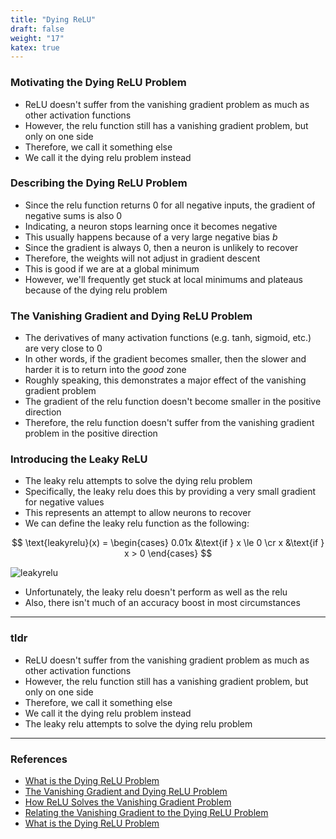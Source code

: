 ```yaml
---
title: "Dying ReLU"
draft: false
weight: "17"
katex: true
---
```


### Motivating the Dying ReLU Problem
- ReLU doesn't suffer from the vanishing gradient problem as much as other activation functions
- However, the relu function still has a vanishing gradient problem, but only on one side
- Therefore, we call it something else
- We call it the dying relu problem instead

### Describing the Dying ReLU Problem
- Since the relu function returns $0$ for all negative inputs, the gradient of negative sums is also $0$
- Indicating, a neuron stops learning once it becomes negative
- This usually happens because of a very large negative bias $b$
- Since the gradient is always $0$, then a neuron is unlikely to recover
- Therefore, the weights will not adjust in gradient descent
- This is good if we are at a global minimum
- However, we'll frequently get stuck at local minimums and plateaus because of the dying relu problem

### The Vanishing Gradient and Dying ReLU Problem
- The derivatives of many activation functions (e.g. tanh, sigmoid, etc.) are very close to $0$
- In other words, if the gradient becomes smaller, then the slower and harder it is to return into the *good* zone
- Roughly speaking, this demonstrates a major effect of the vanishing gradient problem
- The gradient of the relu function doesn't become smaller in the positive direction
- Therefore, the relu function doesn't suffer from the vanishing gradient problem in the positive direction

### Introducing the Leaky ReLU
- The leaky relu attempts to solve the dying relu problem
- Specifically, the leaky relu does this by providing a very small gradient for negative values
- This represents an attempt to allow neurons to recover
- We can define the leaky relu function as the following:

$$ \text{leakyrelu}(x) = \begin{cases} 0.01x &\text{if } x \le 0 \cr x &\text{if } x > 0 \end{cases} $$

![leakyrelu](/img/leakyrelu.svg)

- Unfortunately, the leaky relu doesn't perform as well as the relu
- Also, there isn't much of an accuracy boost in most circumstances

---

### tldr
- ReLU doesn't suffer from the vanishing gradient problem as much as other activation functions
- However, the relu function still has a vanishing gradient problem, but only on one side
- Therefore, we call it something else
- We call it the dying relu problem instead
- The leaky relu attempts to solve the dying relu problem

---

### References
- [What is the Dying ReLU Problem](https://datascience.stackexchange.com/questions/5706/what-is-the-dying-relu-problem-in-neural-networks)
- [The Vanishing Gradient and Dying ReLU Problem](https://ayearofai.com/rohan-4-the-vanishing-gradient-problem-ec68f76ffb9b)
- [How ReLU Solves the Vanishing Gradient Problem](https://www.quora.com/How-does-the-ReLu-solve-the-vanishing-gradient-problem)
- [Relating the Vanishing Gradient to the Dying ReLU Problem](https://datascience.stackexchange.com/questions/11591/relu-does-have-0-gradient-by-definition-then-why-gradient-vanish-is-not-a-probl)
- [What is the Dying ReLU Problem](https://www.quora.com/What-is-the-dying-ReLU-problem-in-neural-networks)
